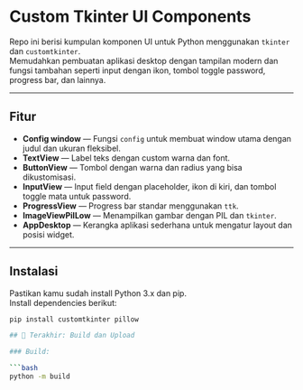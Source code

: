 # Custom Tkinter UI Components

Repo ini berisi kumpulan komponen UI untuk Python menggunakan `tkinter` dan `customtkinter`.  
Memudahkan pembuatan aplikasi desktop dengan tampilan modern dan fungsi tambahan seperti input dengan ikon, tombol toggle password, progress bar, dan lainnya.

---

## Fitur

- **Config window** — Fungsi `config` untuk membuat window utama dengan judul dan ukuran fleksibel.
- **TextView** — Label teks dengan custom warna dan font.
- **ButtonView** — Tombol dengan warna dan radius yang bisa dikustomisasi.
- **InputView** — Input field dengan placeholder, ikon di kiri, dan tombol toggle mata untuk password.
- **ProgressView** — Progress bar standar menggunakan `ttk`.
- **ImageViewPilLow** — Menampilkan gambar dengan PIL dan `tkinter`.
- **AppDesktop** — Kerangka aplikasi sederhana untuk mengatur layout dan posisi widget.

---

## Instalasi

Pastikan kamu sudah install Python 3.x dan pip.  
Install dependencies berikut:

```bash
pip install customtkinter pillow

## 🚀 Terakhir: Build dan Upload

### Build:

```bash
python -m build
